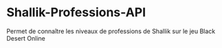 # Shallik-Professions-API
Permet de connaître les niveaux de professions de Shallik sur le jeu Black Desert Online
